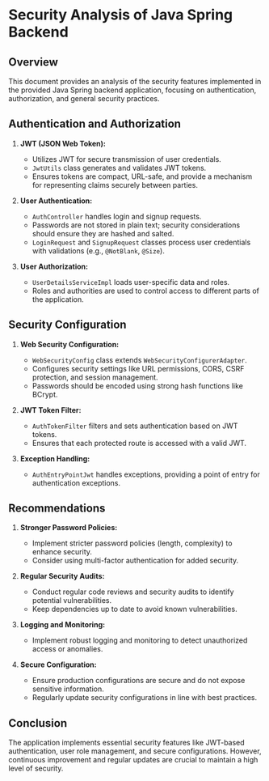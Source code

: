 
# Security Analysis of Java Spring Backend

## Overview

This document provides an analysis of the security features implemented in the provided Java Spring backend application, focusing on authentication, authorization, and general security practices.

## Authentication and Authorization

1. **JWT (JSON Web Token):**
   - Utilizes JWT for secure transmission of user credentials.
   - `JwtUtils` class generates and validates JWT tokens.
   - Ensures tokens are compact, URL-safe, and provide a mechanism for representing claims securely between parties.

2. **User Authentication:**
   - `AuthController` handles login and signup requests.
   - Passwords are not stored in plain text; security considerations should ensure they are hashed and salted.
   - `LoginRequest` and `SignupRequest` classes process user credentials with validations (e.g., `@NotBlank`, `@Size`).

3. **User Authorization:**
   - `UserDetailsServiceImpl` loads user-specific data and roles.
   - Roles and authorities are used to control access to different parts of the application.

## Security Configuration

1. **Web Security Configuration:**
   - `WebSecurityConfig` class extends `WebSecurityConfigurerAdapter`.
   - Configures security settings like URL permissions, CORS, CSRF protection, and session management.
   - Passwords should be encoded using strong hash functions like BCrypt.

2. **JWT Token Filter:**
   - `AuthTokenFilter` filters and sets authentication based on JWT tokens.
   - Ensures that each protected route is accessed with a valid JWT.

3. **Exception Handling:**
   - `AuthEntryPointJwt` handles exceptions, providing a point of entry for authentication exceptions.

## Recommendations

1. **Stronger Password Policies:**
   - Implement stricter password policies (length, complexity) to enhance security.
   - Consider using multi-factor authentication for added security.

2. **Regular Security Audits:**
   - Conduct regular code reviews and security audits to identify potential vulnerabilities.
   - Keep dependencies up to date to avoid known vulnerabilities.

3. **Logging and Monitoring:**
   - Implement robust logging and monitoring to detect unauthorized access or anomalies.

4. **Secure Configuration:**
   - Ensure production configurations are secure and do not expose sensitive information.
   - Regularly update security configurations in line with best practices.

## Conclusion

The application implements essential security features like JWT-based authentication, user role management, and secure configurations. However, continuous improvement and regular updates are crucial to maintain a high level of security.
